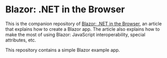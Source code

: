 # Blazor: .NET in the Browser 

This is the companion repository of [Blazor: .NET in the Browser](https://tomassetti.me/blazor-net-in-the-browser/), an article that explains how to create a Blazor app. The article also explains how to make the most of using Blazor: JavaScript interoperability, special attributes, etc.

This repository contains a simple Blazor example app.
